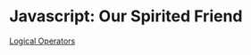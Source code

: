 <!-- TITLE: Javascript -->
<!-- SUBTITLE: Good Tips about Javascript! -->

# Javascript: Our Spirited Friend
[Logical Operators](javascript/logical-operators)
